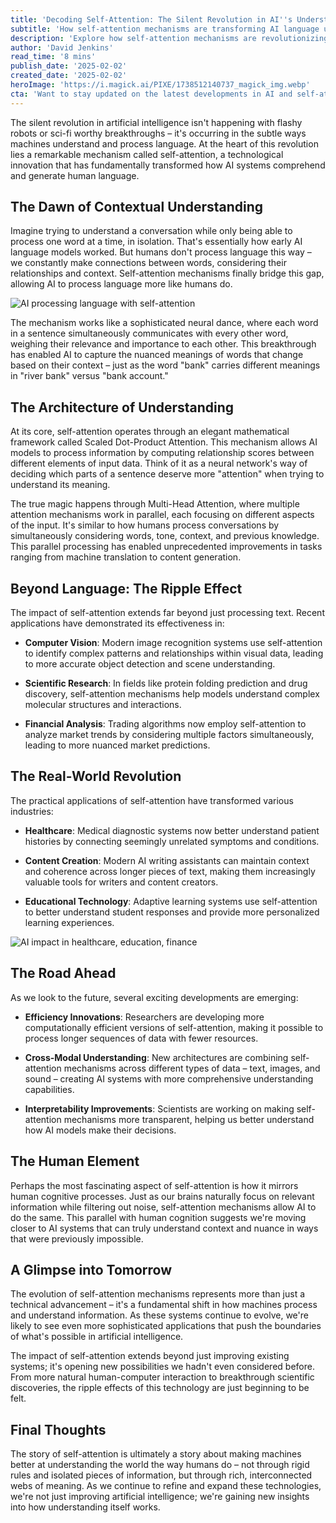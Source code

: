```yaml
---
title: 'Decoding Self-Attention: The Silent Revolution in AI''s Understanding of Language'
subtitle: 'How self-attention mechanisms are transforming AI language understanding'
description: 'Explore how self-attention mechanisms are revolutionizing AI's ability to understand language. This breakthrough technology allows AI to process information more like humans do, by considering context and relationships between words. From healthcare to education, learn how this silent revolution is transforming various industries and opening new possibilities for artificial intelligence.'
author: 'David Jenkins'
read_time: '8 mins'
publish_date: '2025-02-02'
created_date: '2025-02-02'
heroImage: 'https://i.magick.ai/PIXE/1738512140737_magick_img.webp'
cta: 'Want to stay updated on the latest developments in AI and self-attention mechanisms? Follow us on LinkedIn for in-depth analysis and insights into the future of artificial intelligence.'
---
```


The silent revolution in artificial intelligence isn't happening with flashy robots or sci-fi worthy breakthroughs – it's occurring in the subtle ways machines understand and process language. At the heart of this revolution lies a remarkable mechanism called self-attention, a technological innovation that has fundamentally transformed how AI systems comprehend and generate human language.

## The Dawn of Contextual Understanding

Imagine trying to understand a conversation while only being able to process one word at a time, in isolation. That's essentially how early AI language models worked. But humans don't process language this way – we constantly make connections between words, considering their relationships and context. Self-attention mechanisms finally bridge this gap, allowing AI to process language more like humans do.

![AI processing language with self-attention](https://i.magick.ai/PIXE/1738512140737_magick_img.webp)

The mechanism works like a sophisticated neural dance, where each word in a sentence simultaneously communicates with every other word, weighing their relevance and importance to each other. This breakthrough has enabled AI to capture the nuanced meanings of words that change based on their context – just as the word "bank" carries different meanings in "river bank" versus "bank account."

## The Architecture of Understanding

At its core, self-attention operates through an elegant mathematical framework called Scaled Dot-Product Attention. This mechanism allows AI models to process information by computing relationship scores between different elements of input data. Think of it as a neural network's way of deciding which parts of a sentence deserve more "attention" when trying to understand its meaning.

The true magic happens through Multi-Head Attention, where multiple attention mechanisms work in parallel, each focusing on different aspects of the input. It's similar to how humans process conversations by simultaneously considering words, tone, context, and previous knowledge. This parallel processing has enabled unprecedented improvements in tasks ranging from machine translation to content generation.

## Beyond Language: The Ripple Effect

The impact of self-attention extends far beyond just processing text. Recent applications have demonstrated its effectiveness in:

- **Computer Vision**: Modern image recognition systems use self-attention to identify complex patterns and relationships within visual data, leading to more accurate object detection and scene understanding.

- **Scientific Research**: In fields like protein folding prediction and drug discovery, self-attention mechanisms help models understand complex molecular structures and interactions.

- **Financial Analysis**: Trading algorithms now employ self-attention to analyze market trends by considering multiple factors simultaneously, leading to more nuanced market predictions.

## The Real-World Revolution

The practical applications of self-attention have transformed various industries:

- **Healthcare**: Medical diagnostic systems now better understand patient histories by connecting seemingly unrelated symptoms and conditions.

- **Content Creation**: Modern AI writing assistants can maintain context and coherence across longer pieces of text, making them increasingly valuable tools for writers and content creators.

- **Educational Technology**: Adaptive learning systems use self-attention to better understand student responses and provide more personalized learning experiences.

![AI impact in healthcare, education, finance](https://i.magick.ai/PIXE/1738512140741_magick_img.webp)

## The Road Ahead

As we look to the future, several exciting developments are emerging:

- **Efficiency Innovations**: Researchers are developing more computationally efficient versions of self-attention, making it possible to process longer sequences of data with fewer resources.

- **Cross-Modal Understanding**: New architectures are combining self-attention mechanisms across different types of data – text, images, and sound – creating AI systems with more comprehensive understanding capabilities.

- **Interpretability Improvements**: Scientists are working on making self-attention mechanisms more transparent, helping us better understand how AI models make their decisions.

## The Human Element

Perhaps the most fascinating aspect of self-attention is how it mirrors human cognitive processes. Just as our brains naturally focus on relevant information while filtering out noise, self-attention mechanisms allow AI to do the same. This parallel with human cognition suggests we're moving closer to AI systems that can truly understand context and nuance in ways that were previously impossible.

## A Glimpse into Tomorrow

The evolution of self-attention mechanisms represents more than just a technical advancement – it's a fundamental shift in how machines process and understand information. As these systems continue to evolve, we're likely to see even more sophisticated applications that push the boundaries of what's possible in artificial intelligence.

The impact of self-attention extends beyond just improving existing systems; it's opening new possibilities we hadn't even considered before. From more natural human-computer interaction to breakthrough scientific discoveries, the ripple effects of this technology are just beginning to be felt.

## Final Thoughts

The story of self-attention is ultimately a story about making machines better at understanding the world the way humans do – not through rigid rules and isolated pieces of information, but through rich, interconnected webs of meaning. As we continue to refine and expand these technologies, we're not just improving artificial intelligence; we're gaining new insights into how understanding itself works.